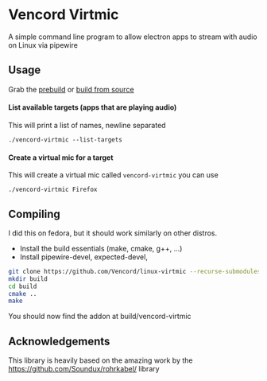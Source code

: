 # Vencord Virtmic

A simple command line program to allow electron apps to stream with audio on Linux via pipewire

## Usage

Grab the [prebuild](/prebuilt/) or [build from source](#compiling)

#### List available targets (apps that are playing audio)

This will print a list of names, newline separated

```
./vencord-virtmic --list-targets
```

#### Create a virtual mic for a target

This will create a virtual mic called `vencord-virtmic` you can use

```
./vencord-virtmic Firefox
```

## Compiling

I did this on fedora, but it should work similarly on other distros.

- Install the build essentials (make, cmake, g++, ...)
- Install pipewire-devel, expected-devel,

```sh
git clone https://github.com/Vencord/linux-virtmic --recurse-submodules
mkdir build
cd build
cmake ..
make
```

You should now find the addon at build/vencord-virtmic

## Acknowledgements

This library is heavily based on the amazing work by the https://github.com/Soundux/rohrkabel/ library
